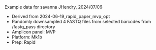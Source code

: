 Example data for savanna
JHendry, 2024/07/06

- Derived from 2024-06-19_rapid_paper_mvp_opt
- Randomly downsampled 4 FASTQ files from selected barcodes from /fastq_pass directory
- Amplicon panel: MVP
- Platform: Mk1b
- Prep: Rapid

